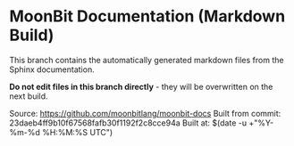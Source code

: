 # MoonBit Documentation (Markdown Build)

This branch contains the automatically generated markdown files from the Sphinx documentation.

**Do not edit files in this branch directly** - they will be overwritten on the next build.

Source: https://github.com/moonbitlang/moonbit-docs
Built from commit: 23daeb4ff9b10f67568fafb30f1192f2c8cce94a
Built at: $(date -u +"%Y-%m-%d %H:%M:%S UTC")
